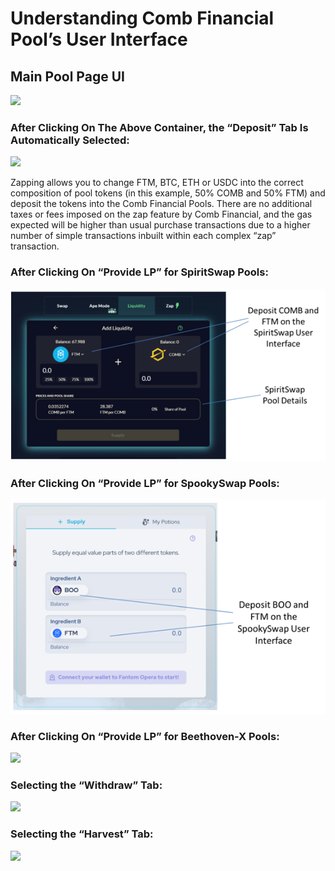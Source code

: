 # Understanding Comb Financial Pool’s User Interface

## Main Pool Page UI

![](<../../../.gitbook/assets/image (40).png>)

### After Clicking On The Above Container, the “Deposit” Tab Is Automatically Selected:

![](<../../../.gitbook/assets/image (32).png>)

Zapping allows you to change FTM, BTC, ETH or USDC into the correct composition of pool tokens (in this example, 50% COMB and 50% FTM) and deposit the tokens into the Comb Financial Pools. There are no additional taxes or fees imposed on the zap feature by Comb Financial, and the gas expected will be higher than usual purchase transactions due to a higher number of simple transactions inbuilt within each complex “zap” transaction.

### After Clicking On “Provide LP” for SpiritSwap Pools:

![](<../../../.gitbook/assets/image (3) (2) (1).png>)

### After Clicking On “Provide LP” for SpookySwap Pools:

![](<../../../.gitbook/assets/image (6) (2).png>)

### After Clicking On “Provide LP” for Beethoven-X Pools:

![](<../../../.gitbook/assets/image (36).png>)

### Selecting the “Withdraw” Tab:

![](<../../../.gitbook/assets/image (34).png>)

### Selecting the “Harvest” Tab:

![](<../../../.gitbook/assets/image (44).png>)
